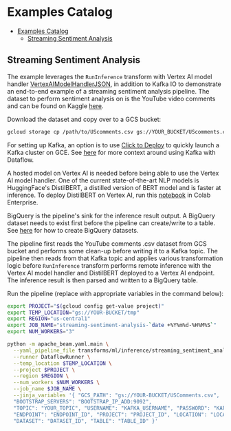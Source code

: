 <!--
    Licensed to the Apache Software Foundation (ASF) under one
    or more contributor license agreements.  See the NOTICE file
    distributed with this work for additional information
    regarding copyright ownership.  The ASF licenses this file
    to you under the Apache License, Version 2.0 (the
    "License"); you may not use this file except in compliance
    with the License.  You may obtain a copy of the License at

      http://www.apache.org/licenses/LICENSE-2.0

    Unless required by applicable law or agreed to in writing,
    software distributed under the License is distributed on an
    "AS IS" BASIS, WITHOUT WARRANTIES OR CONDITIONS OF ANY
    KIND, either express or implied.  See the License for the
    specific language governing permissions and limitations
    under the License.
-->

# Examples Catalog

<!-- TOC -->

* [Examples Catalog](#examples-catalog)
    * [Streaming Sentiment Analysis](#streaming-sentiment-analysis)

<!-- TOC -->

## Streaming Sentiment Analysis

The example leverages the `RunInference` transform with Vertex AI 
model handler [VertexAIModelHandlerJSON](
https://beam.apache.org/releases/pydoc/current/apache_beam.yaml.yaml_ml#apache_beam.yaml.yaml_ml.VertexAIModelHandlerJSONProvider),
in addition to Kafka IO to demonstrate an end-to-end example of a 
streaming sentiment analysis pipeline. The dataset to perform 
sentiment analysis on is the YouTube video comments and can be found 
on Kaggle [here](
https://www.kaggle.com/datasets/datasnaek/youtube?select=UScomments.csv).

Download the dataset and copy over to a GCS bucket:
```sh
gcloud storage cp /path/to/UScomments.csv gs://YOUR_BUCKET/UScomments.csv
```

For setting up Kafka, an option is to use [Click to Deploy](
https://console.cloud.google.com/marketplace/details/click-to-deploy-images/kafka?)
to quickly launch a Kafka cluster on GCE. See [here](
../../../README.md#kafka) for more context around using Kafka 
with Dataflow.

A hosted model on Vertex AI is needed before being able to use
the Vertex AI model handler. One of the current state-of-the-art
NLP models is HuggingFace's DistilBERT, a distilled version of
BERT model and is faster at inference. To deploy DistilBERT on
Vertex AI, run this [notebook](
https://github.com/GoogleCloudPlatform/vertex-ai-samples/blob/main/notebooks/community/model_garden/model_garden_huggingface_pytorch_inference_deployment.ipynb) in Colab Enterprise.

BigQuery is the pipeline's sink for the inference result output.
A BigQuery dataset needs to exist first before the pipeline can
create/write to a table. See [here](
https://cloud.google.com/bigquery/docs/datasets) for how to create
BigQuery datasets.

The pipeline first reads the YouTube comments .csv dataset from
GCS bucket and performs some clean-up before writing it to a Kafka 
topic. The pipeline then reads from that Kafka topic and applies
various transformation logic before `RunInference` transform performs
remote inference with the Vertex AI model handler and DistilBERT
deployed to a Vertex AI endpoint. The inference result is then
parsed and written to a BigQuery table. 

Run the pipeline (replace with appropriate variables in the command
below):

```sh
export PROJECT="$(gcloud config get-value project)"
export TEMP_LOCATION="gs://YOUR-BUCKET/tmp"
export REGION="us-central1"
export JOB_NAME="streaming-sentiment-analysis-`date +%Y%m%d-%H%M%S`"
export NUM_WORKERS="3"

python -m apache_beam.yaml.main \
  --yaml_pipeline_file transforms/ml/inference/streaming_sentiment_analysis.yaml \
  --runner DataflowRunner \
  --temp_location $TEMP_LOCATION \
  --project $PROJECT \
  --region $REGION \
  --num_workers $NUM_WORKERS \
  --job_name $JOB_NAME \
  --jinja_variables '{ "GCS_PATH": "gs://YOUR-BUCKET/USComments.csv",
  "BOOTSTRAP_SERVERS": "BOOTSTRAP_IP_ADD:9092", 
  "TOPIC": "YOUR_TOPIC", "USERNAME": "KAFKA_USERNAME", "PASSWORD": "KAFKA_PASSWORD", 
  "ENDPOINT": "ENDPOINT_ID", "PROJECT": "PROJECT_ID", "LOCATION": "LOCATION",
  "DATASET": "DATASET_ID", "TABLE": "TABLE_ID" }'
```



